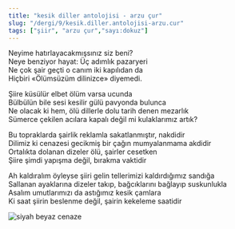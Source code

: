 ```yaml
---
title: "kesik diller antolojisi - arzu çur"
slug: "/dergi/9/kesik.diller.antolojisi-arzu.cur"
tags: ["şiir", "arzu çur","sayı:dokuz"]
---
```


Neyime hatırlayacakmışsınız siz beni?  
Neye benziyor hayat: Üç adımlık pazaryeri\
Ne çok şair geçti o canım iki kapılıdan da\
Hiçbiri «Ölümsüzüm dilinizce» diyemedi.

Şiire küsülür elbet ölüm varsa ucunda\
Bülbülün bile sesi kesilir gülü pavyonda bulunca\
Ne olacak ki hem, ölü dillerle dolu tarih denen mezarlık\
Sümerce çekilen acılara kapalı değil mi kulaklarımız artık?

Bu topraklarda şairlik reklamla sakatlanmıştır, nakdidir\
Dilimiz ki cenazesi gecikmiş bir çağın mumyalanmama akdidir\
Ortalıkta dolanan dizeler ölü, şairler cesetken\
Şiire şimdi yapışma değil, bırakma vaktidir

Ah kaldıralım öyleyse şiiri gelin tellerimizi kaldırdığımız sandığa\
Sallanan ayaklarına dizeler takıp, bağcıklarını bağlayıp suskunlukla\
Asalım umutlarımızı da astığımız kesik çamlara\
Ki saat şiirin beslenme değil, şairin kekeleme saatidir

![siyah beyaz cenaze](/img/99.02.jpg)